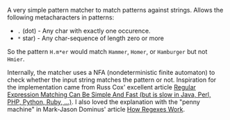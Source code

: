 A very simple pattern matcher to match patterns against strings. Allows the following metacharacters in patterns:

 * `.`</code> (dot) - Any char with exactly one occurence.
 * `*` star) - Any char-sequence of length zero or more

So the pattern `H.m*er` would match `Hammer`, `Homer`, or `Hamburger` but not `Hmier`.

Internally, the matcher uses a NFA (nondeterministic finite automaton) to check whether the input string matches the pattern or not. Inspiration for the implementation came from Russ Cox' excellent article [Regular Expression Matching Can Be Simple And Fast (but is slow in Java, Perl, PHP, Python, Ruby, ...)](http://swtch.com/~rsc/regexp/regexp1.html). I also loved the explanation with the "penny machine" in
Mark-Jason Dominus' article [How Regexes Work](http://perl.plover.com/Regex/article.html).
